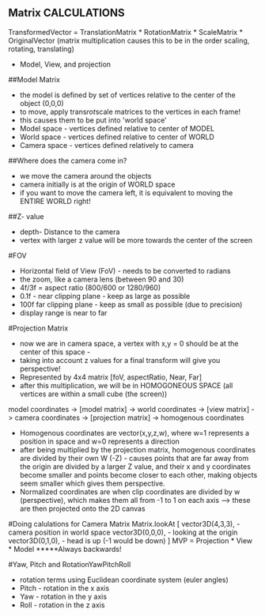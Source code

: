 ## Matrix CALCULATIONS

TransformedVector = TranslationMatrix * RotationMatrix * ScaleMatrix * OriginalVector
(matrix multiplication causes this to be in the order scaling, rotating, translating)

- Model, View, and projection

##Model Matrix
- the model is defined by set of vertices relative to the center of the object (0,0,0)
- to move, apply trans*rot*scale matrices to the vertices in each frame!
- this causes them to be put into 'world space'
- Model space - vertices defined relative to center of MODEL
- World space - vertices defined relative to center of WORLD
- Camera space - vertices defined relatively to camera

##Where does the camera come in?
- we move the camera around the objects
- camera initially is at the origin of WORLD space
- if you want to move the camera left, it is equivalent to moving the ENTIRE WORLD right!

##Z- value
- depth- Distance to the camera
- vertex with larger z value will be more towards the center of the screen

#FOV
- Horizontal field of View (FoV) - needs to be converted to radians
- the zoom, like a camera lens (between 90 and 30)
- 4f/3f = aspect ratio (800/600 or 1280/960)
- 0.1f - near clipping plane - keep as large as possible
- 100f far clipping plane - keep as small as possible (due to precision)
- display range is near to far

#Projection Matrix
- now we are in camera space, a vertex with x,y = 0  should be at the center of this space -
- taking into account z values for a final transform will give you perspective!
- Represented by 4x4 matrix [foV, aspectRatio, Near, Far]
- after this multiplication, we will be in HOMOGONEOUS SPACE (all vertices are within a small cube (the screen))

model coordinates -> [model matrix] -> world coordinates -> [view matrix] -> camera coordinates -> [projection matrix] -> homogenous coordinates

- Homogenous coordinates are vector(x,y,z,w), where w=1 represents a position in space and w=0 represents a direction
- after being multiplied by the projection matrix, homogenous coordinates are divided by their own W (-Z) - causes points that are far away from the origin are divided by a larger Z value, and their x and y coordinates become smaller and points become closer to each other, making objects seem smaller which gives them perspective.
- Normalized coordinates are when clip coordinates are divided by w (perspective), which makes them all from -1 to 1 on each axis --> these are then projected onto the 2D canvas

#Doing calulations for Camera Matrix
Matrix.lookAt [
  vector3D(4,3,3), - camera position in world space
  vector3D(0,0,0), - looking at the origin
  vector3D(0,1,0), - head is up (-1 would be down)
]
MVP = Projection * View * Model *****Always backwards!

#Yaw, Pitch and RotationYawPitchRoll
- rotation terms using Euclidean coordinate system (euler angles)
- Pitch - rotation in the x axis
- Yaw - rotation in the y axis
- Roll - rotation in the z axis
